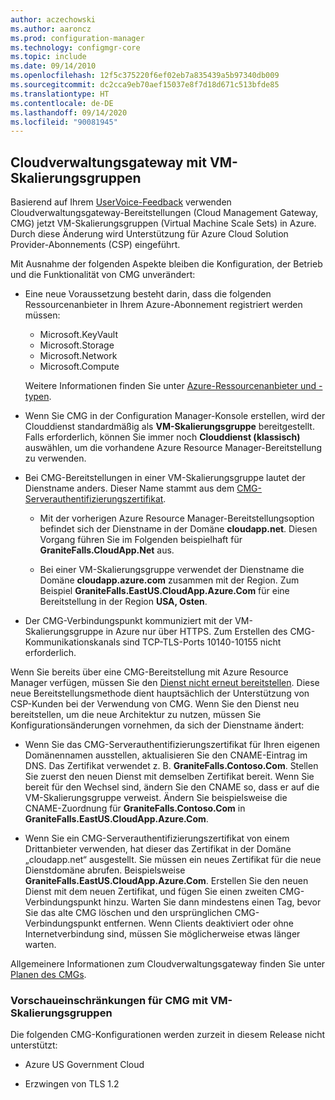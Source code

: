 ```yaml
---
author: aczechowski
ms.author: aaroncz
ms.prod: configuration-manager
ms.technology: configmgr-core
ms.topic: include
ms.date: 09/14/2010
ms.openlocfilehash: 12f5c375220f6ef02eb7a835439a5b97340db009
ms.sourcegitcommit: dc2cca9eb70aef15037e8f7d18d671c513bfde85
ms.translationtype: HT
ms.contentlocale: de-DE
ms.lasthandoff: 09/14/2020
ms.locfileid: "90081945"
---
```

## <a name="cloud-management-gateway-with-virtual-machine-scale-set"></a><a name="bkmk_cmgvmss"></a> Cloudverwaltungsgateway mit VM-Skalierungsgruppen

<!--3601040-->

Basierend auf Ihrem [UserVoice-Feedback](https://configurationmanager.uservoice.com/forums/300492-ideas/suggestions/17404900-cloud-management-gateway-as-csp) verwenden Cloudverwaltungsgateway-Bereitstellungen (Cloud Management Gateway, CMG) jetzt VM-Skalierungsgruppen (Virtual Machine Scale Sets) in Azure. Durch diese Änderung wird Unterstützung für Azure Cloud Solution Provider-Abonnements (CSP) eingeführt.

Mit Ausnahme der folgenden Aspekte bleiben die Konfiguration, der Betrieb und die Funktionalität von CMG unverändert:

- Eine neue Voraussetzung besteht darin, dass die folgenden Ressourcenanbieter in Ihrem Azure-Abonnement registriert werden müssen:

  - Microsoft.KeyVault
  - Microsoft.Storage
  - Microsoft.Network
  - Microsoft.Compute

  Weitere Informationen finden Sie unter [Azure-Ressourcenanbieter und -typen](/azure/azure-resource-manager/management/resource-providers-and-types).

- Wenn Sie CMG in der Configuration Manager-Konsole erstellen, wird der Clouddienst standardmäßig als **VM-Skalierungsgruppe** bereitgestellt. Falls erforderlich, können Sie immer noch **Clouddienst (klassisch)** auswählen, um die vorhandene Azure Resource Manager-Bereitstellung zu verwenden.

- Bei CMG-Bereitstellungen in einer VM-Skalierungsgruppe lautet der Dienstname anders. Dieser Name stammt aus dem [CMG-Serverauthentifizierungszertifikat](../../../../clients/manage/cmg/certificates-for-cloud-management-gateway.md#bkmk_serverauth).

  - Mit der vorherigen Azure Resource Manager-Bereitstellungsoption befindet sich der Dienstname in der Domäne **cloudapp.net**. Diesen Vorgang führen Sie im Folgenden beispielhaft für **GraniteFalls.CloudApp.Net** aus.

  - Bei einer VM-Skalierungsgruppe verwendet der Dienstname die Domäne **cloudapp.azure.com** zusammen mit der Region. Zum Beispiel **GraniteFalls.EastUS.CloudApp.Azure.Com** für eine Bereitstellung in der Region **USA, Osten**.

- Der CMG-Verbindungspunkt kommuniziert mit der VM-Skalierungsgruppe in Azure nur über HTTPS. Zum Erstellen des CMG-Kommunikationskanals sind TCP-TLS-Ports 10140-10155 nicht erforderlich.

Wenn Sie bereits über eine CMG-Bereitstellung mit Azure Resource Manager verfügen, müssen Sie den [Dienst nicht erneut bereitstellen](../../../../clients/manage/cmg/setup-cloud-management-gateway.md#redeploy-the-service). Diese neue Bereitstellungsmethode dient hauptsächlich der Unterstützung von CSP-Kunden bei der Verwendung von CMG. Wenn Sie den Dienst neu bereitstellen, um die neue Architektur zu nutzen, müssen Sie Konfigurationsänderungen vornehmen, da sich der Dienstname ändert:

- Wenn Sie das CMG-Serverauthentifizierungszertifikat für Ihren eigenen Domänennamen ausstellen, aktualisieren Sie den CNAME-Eintrag im DNS. Das Zertifikat verwendet z. B. **GraniteFalls.Contoso.Com**. Stellen Sie zuerst den neuen Dienst mit demselben Zertifikat bereit. Wenn Sie bereit für den Wechsel sind, ändern Sie den CNAME so, dass er auf die VM-Skalierungsgruppe verweist. Ändern Sie beispielsweise die CNAME-Zuordnung für **GraniteFalls.Contoso.Com** in **GraniteFalls.EastUS.CloudApp.Azure.Com**.

- Wenn Sie ein CMG-Serverauthentifizierungszertifikat von einem Drittanbieter verwenden, hat dieser das Zertifikat in der Domäne „cloudapp.net“ ausgestellt. Sie müssen ein neues Zertifikat für die neue Dienstdomäne abrufen. Beispielsweise **GraniteFalls.EastUS.CloudApp.Azure.Com**. Erstellen Sie den neuen Dienst mit dem neuen Zertifikat, und fügen Sie einen zweiten CMG-Verbindungspunkt hinzu. Warten Sie dann mindestens einen Tag, bevor Sie das alte CMG löschen und den ursprünglichen CMG-Verbindungspunkt entfernen. Wenn Clients deaktiviert oder ohne Internetverbindung sind, müssen Sie möglicherweise etwas länger warten.

Allgemeinere Informationen zum Cloudverwaltungsgateway finden Sie unter [Planen des CMGs](../../../../clients/manage/cmg/plan-cloud-management-gateway.md).

### <a name="preview-limitations-for-cmg-with-virtual-machine-scale-sets"></a>Vorschaueinschränkungen für CMG mit VM-Skalierungsgruppen

Die folgenden CMG-Konfigurationen werden zurzeit in diesem Release nicht unterstützt:

- Azure US Government Cloud

- Erzwingen von TLS 1.2
